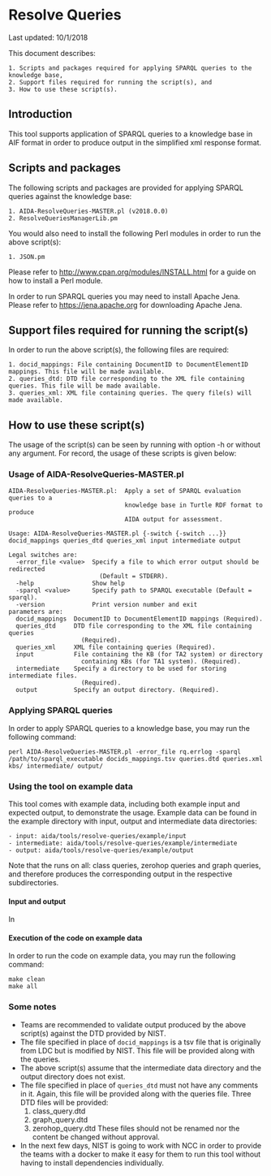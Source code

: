 # Resolve Queries

Last updated: 10/1/2018

This document describes:

	1. Scripts and packages required for applying SPARQL queries to the knowledge base,
	2. Support files required for running the script(s), and
	3. How to use these script(s).

## Introduction

This tool supports application of SPARQL queries to a knowledge base in AIF format in order to produce output in the simplified xml response format.

## Scripts and packages

The following scripts and packages are provided for applying SPARQL queries against the knowledge base:

	1. AIDA-ResolveQueries-MASTER.pl (v2018.0.0)
	2. ResolveQueriesManagerLib.pm

You would also need to install the following Perl modules in order to run the above script(s):

	1. JSON.pm

Please refer to http://www.cpan.org/modules/INSTALL.html for a guide on how to install a Perl module. 

In order to run SPARQL queries you may need to install Apache Jena. Please refer to https://jena.apache.org for downloading Apache Jena. 

## Support files required for running the script(s)

In order to run the above script(s), the following files are required:

	1. docid_mappings: File containing DocumentID to DocumentElementID mappings. This file will be made available.
	2. queries_dtd: DTD file corresponding to the XML file containing queries. This file will be made available.
	3. queries_xml: XML file containing queries. The query file(s) will made available.

## How to use these script(s)

The usage of the script(s) can be seen by running with option -h or without any argument. For record, the usage of these scripts is given below:

### Usage of AIDA-ResolveQueries-MASTER.pl

~~~
AIDA-ResolveQueries-MASTER.pl:  Apply a set of SPARQL evaluation queries to a
                                knowledge base in Turtle RDF format to produce
                                AIDA output for assessment.

Usage: AIDA-ResolveQueries-MASTER.pl {-switch {-switch ...}} docid_mappings queries_dtd queries_xml input intermediate output

Legal switches are:
  -error_file <value>  Specify a file to which error output should be redirected
                         (Default = STDERR).
  -help                Show help
  -sparql <value>      Specify path to SPARQL executable (Default = sparql).
  -version             Print version number and exit
parameters are:
  docid_mappings  DocumentID to DocumentElementID mappings (Required).
  queries_dtd     DTD file corresponding to the XML file containing queries
                    (Required).
  queries_xml     XML file containing queries (Required).
  input           File containing the KB (for TA2 system) or directory
                    containing KBs (for TA1 system). (Required).
  intermediate    Specify a directory to be used for storing intermediate files.
                    (Required).
  output          Specify an output directory. (Required).
~~~

### Applying SPARQL queries

In order to apply SPARQL queries to a knowledge base, you may run the following command:

~~~
perl AIDA-ResolveQueries-MASTER.pl -error_file rq.errlog -sparql /path/to/sparql_executable docids_mappings.tsv queries.dtd queries.xml kbs/ intermediate/ output/
~~~

### Using the tool on example data

This tool comes with example data, including both example input and expected output, to demonstrate the usage. Example data can be found in the example directory with input, output and intermediate data directories:

	- input: aida/tools/resolve-queries/example/input
	- intermediate: aida/tools/resolve-queries/example/intermediate
	- output: aida/tools/resolve-queries/example/output

Note that the runs on all: class queries, zerohop queries and graph queries, and therefore produces the corresponding output in the respective subdirectories.

#### Input and output

In

#### Execution of the code on example data

In order to run the code on example data, you may run the following command:

~~~
make clean
make all
~~~

### Some notes

- Teams are recommended to validate output produced by the above script(s) against the DTD provided by NIST.
- The file specified in place of `docid_mappings` is a tsv file that is originally from LDC but is modified by NIST. This file will be provided along with the queries.
- The above script(s) assume that the intermediate data directory and the output directory does not exist.
- The file specified in place of `queries_dtd` must not have any comments in it. Again, this file will be provided along with the queries file. Three DTD files will be provided:
	1. class_query.dtd
	2. graph_query.dtd
	3. zerohop_query.dtd
These files should not be renamed nor the content be changed without approval.
- In the next few days, NIST is going to work with NCC in order to provide the teams with a docker to make it easy for them to run this tool without having to install dependencies individually.
